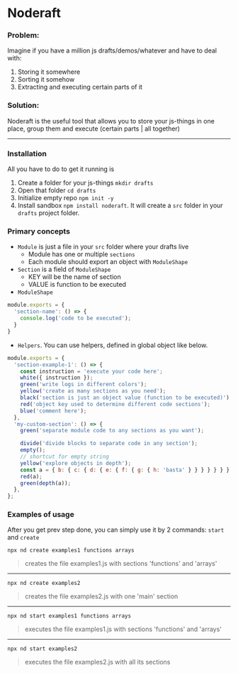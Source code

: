 # Noderaft

### Problem:
Imagine if you have a million js drafts/demos/whatever and have to deal with:
1. Storing it somewhere
1. Sorting it somehow
1. Extracting and executing certain parts of it

### Solution:
Noderaft is the useful tool that allows you to store your js-things in one place, group them and execute (certain parts | all together)

---
### Installation

All you have to do to get it running is
1. Create a folder for your js-things `mkdir drafts`
1. Open that folder `cd drafts`
1. Initialize empty repo `npm init -y`
1. Install sandbox `npm install noderaft`. It will create a `src` folder in your `drafts` project folder.

### Primary concepts
* `Module` is just a file in your `src` folder where your drafts live
    * Module has one or multiple `sections`
    * Each module should export an object with `ModuleShape`
* `Section` is a field of `ModuleShape`
    * KEY will be the name of section
    * VALUE is function to be executed
* `ModuleShape`
```js
module.exports = {
  'section-name': () => {
    console.log('code to be executed');
  }
}
```
* `Helpers`. You can use helpers, defined in global object like below.

```js
module.exports = {
  'section-example-1': () => {
    const instruction = 'execute your code here';
    white({ instruction });
    green('write logs in different colors');
    yellow('create as many sections as you need');
    black('section is just an object value (function to be executed)');
    red('object key used to determine different code sections');
    blue('comment here');
  },
  'my-custom-section': () => {
    green('separate module code to any sections as you want');

    divide('divide blocks to separate code in any section');
    empty();
    // shortcut for empty string
    yellow('explore objects in depth');
    const a = { b: { c: { d: { e: { f: { g: { h: 'basta' } } } } } } };
    red(a);
    green(depth(a));
  },
};

```

### Examples of usage

After you get prev step done, you can simply use it by 2 commands: `start` and `create`

```shell script
npx nd create examples1 functions arrays
```
> creates the file examples1.js with sections 'functions' and 'arrays'
---

```shell script
npx nd create examples2
```
> creates the file examples2.js with one 'main' section
---

```shell script
npx nd start examples1 functions arrays
```
> executes the file examples1.js with sections 'functions' and 'arrays'
---

```shell script
npx nd start examples2
```
> executes the file examples2.js with all its sections